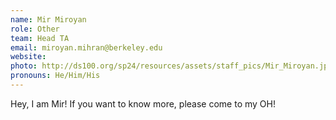 ```yaml
---
name: Mir Miroyan
role: Other
team: Head TA
email: miroyan.mihran@berkeley.edu
website:
photo: http://ds100.org/sp24/resources/assets/staff_pics/Mir_Miroyan.jpg
pronouns: He/Him/His
---
```


Hey, I am Mir! If you want to know more, please come to my OH!

